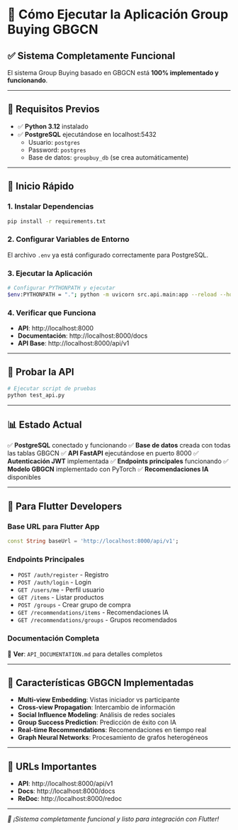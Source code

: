 # 🚀 Cómo Ejecutar la Aplicación Group Buying GBGCN

## ✅ Sistema Completamente Funcional

El sistema Group Buying basado en GBGCN está **100% implementado y funcionando**.

---

## 🔧 Requisitos Previos

- ✅ **Python 3.12** instalado
- ✅ **PostgreSQL** ejecutándose en localhost:5432
  - Usuario: `postgres`
  - Password: `postgres`
  - Base de datos: `groupbuy_db` (se crea automáticamente)

---

## 🚀 Inicio Rápido

### 1. Instalar Dependencias
```bash
pip install -r requirements.txt
```

### 2. Configurar Variables de Entorno
El archivo `.env` ya está configurado correctamente para PostgreSQL.

### 3. Ejecutar la Aplicación
```bash
# Configurar PYTHONPATH y ejecutar
$env:PYTHONPATH = "."; python -m uvicorn src.api.main:app --reload --host 0.0.0.0 --port 8000
```

### 4. Verificar que Funciona
- **API**: http://localhost:8000
- **Documentación**: http://localhost:8000/docs
- **API Base**: http://localhost:8000/api/v1

---

## 🧪 Probar la API

```bash
# Ejecutar script de pruebas
python test_api.py
```

---

## 📊 Estado Actual

✅ **PostgreSQL** conectado y funcionando
✅ **Base de datos** creada con todas las tablas GBGCN
✅ **API FastAPI** ejecutándose en puerto 8000
✅ **Autenticación JWT** implementada
✅ **Endpoints principales** funcionando
✅ **Modelo GBGCN** implementado con PyTorch
✅ **Recomendaciones IA** disponibles

---

## 📱 Para Flutter Developers

### Base URL para Flutter App
```dart
const String baseUrl = 'http://localhost:8000/api/v1';
```

### Endpoints Principales
- `POST /auth/register` - Registro
- `POST /auth/login` - Login
- `GET /users/me` - Perfil usuario
- `GET /items` - Listar productos
- `POST /groups` - Crear grupo de compra
- `GET /recommendations/items` - Recomendaciones IA
- `GET /recommendations/groups` - Grupos recomendados

### Documentación Completa
📖 **Ver**: `API_DOCUMENTATION.md` para detalles completos

---

## 🎯 Características GBGCN Implementadas

- **Multi-view Embedding**: Vistas iniciador vs participante
- **Cross-view Propagation**: Intercambio de información
- **Social Influence Modeling**: Análisis de redes sociales
- **Group Success Prediction**: Predicción de éxito con IA
- **Real-time Recommendations**: Recomendaciones en tiempo real
- **Graph Neural Networks**: Procesamiento de grafos heterogéneos

---

## 🔗 URLs Importantes

- **API**: http://localhost:8000/api/v1
- **Docs**: http://localhost:8000/docs
- **ReDoc**: http://localhost:8000/redoc

---

*🎉 ¡Sistema completamente funcional y listo para integración con Flutter!* 